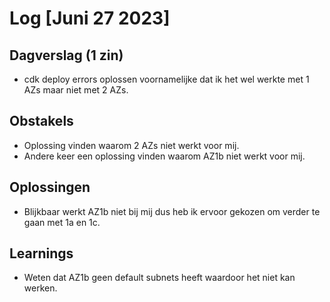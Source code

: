 # Log [Juni 27 2023]


## Dagverslag (1 zin)
- cdk deploy errors oplossen voornamelijke dat ik het wel werkte met 1 AZs maar niet met 2 AZs.

## Obstakels
- Oplossing vinden waarom 2 AZs niet werkt voor mij.
- Andere keer een oplossing vinden waarom AZ1b niet werkt voor mij.

## Oplossingen
- Blijkbaar werkt AZ1b niet bij mij dus heb ik ervoor gekozen om verder te gaan met 1a en 1c.

## Learnings
- Weten dat AZ1b geen default subnets heeft waardoor het niet kan werken.